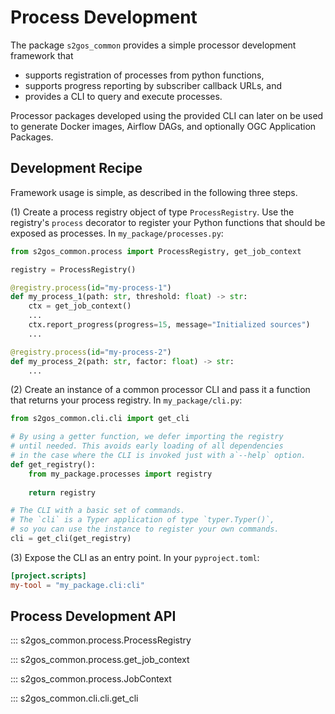 # Process Development

The package `s2gos_common` provides a simple processor development framework that

  - supports registration of processes from python functions,  
  - supports progress reporting by subscriber callback URLs, and
  - provides a CLI to query and execute processes.

Processor packages developed using the provided CLI can later on be used to
generate Docker images, Airflow DAGs, and optionally OGC Application Packages.

## Development Recipe

Framework usage is simple, as described in the following three steps. 

(1) Create a process registry object of type `ProcessRegistry`.
Use the registry's `process` decorator to register your Python functions 
that should be exposed as processes. In `my_package/processes.py`:

```python
from s2gos_common.process import ProcessRegistry, get_job_context

registry = ProcessRegistry()

@registry.process(id="my-process-1")
def my_process_1(path: str, threshold: float) -> str:
    ctx = get_job_context()
    ...
    ctx.report_progress(progress=15, message="Initialized sources")
    ...

@registry.process(id="my-process-2")
def my_process_2(path: str, factor: float) -> str:
    ...
```

(2) Create an instance of a common processor CLI and pass it a function that returns
your process registry. In `my_package/cli.py`:

```python
from s2gos_common.cli.cli import get_cli

# By using a getter function, we defer importing the registry 
# until needed. This avoids early loading of all dependencies
# in the case where the CLI is invoked just with a`--help` option.
def get_registry():
    from my_package.processes import registry
    
    return registry

# The CLI with a basic set of commands.
# The `cli` is a Typer application of type `typer.Typer()`, 
# so you can use the instance to register your own commands.
cli = get_cli(get_registry)
```

(3) Expose the CLI as an entry point. In your `pyproject.toml`:

```toml
[project.scripts]
my-tool = "my_package.cli:cli"
```

## Process Development API

::: s2gos_common.process.ProcessRegistry

::: s2gos_common.process.get_job_context

::: s2gos_common.process.JobContext

::: s2gos_common.cli.cli.get_cli
